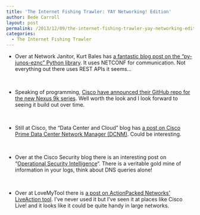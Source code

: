 ```yaml
---
title: 'The Internet Fishing Trawler: YAY Networking! Edition'
author: Bede Carroll
layout: post
permalink: /2013/12/09/the-internet-fishing-trawler-yay-networking-edition/
categories:
  - The Internet Fishing Trawler
---
```

*   Over at Network Janitor, Kurt Bales has <a href="http://www.network-janitor.net/2013/11/on-python-networks-and-the-py-junos-eznc-library/" target="_blank">a fantastic blog post on the &#8220;py-junos-eznc&#8221; Python library</a>. It uses NETCONF for communication. Not everything out there uses REST APIs it seems&#8230;

&nbsp;

*   Speaking of programming, <a href="http://blogs.cisco.com/datacenter/cisco-nexus-9000-community-on-github/" target="_blank">Cisco have announced their GitHub repo for the new Nexus 9k series</a>. Well worth the look and I look forward to seeing it build out over time.

&nbsp;

*   Still at Cisco, the &#8220;Data Center and Cloud&#8221; blog has <a href="http://blogs.cisco.com/datacenter/automated-fabric-provisioning-using-cisco-prime-dcnm/" target="_blank">a post on Cisco Prime Data Center Network Manager (DCNM)</a>. Could be interesting.

&nbsp;

*   Over at the Cisco Security blog there is an interesting post on &#8220;<a href="http://blogs.cisco.com/security/operational-security-intelligence/" target="_blank">Operational Security Intelligence</a>&#8220;. There is a veritable gold mine of information in your logs, think about DNS queries alone!

&nbsp;

*   Over at LoveMyTool there is <a href="http://www.lovemytool.com/blog/2013/11/a-visual-mental-model-of-your-cisco-network-topology-byjohn-smith.html" target="_blank">a post on ActionPacked Networks&#8217; LiveAction tool</a>. I&#8217;ve never used it but I&#8217;ve seen it at places like Cisco Live! and it looks like it could be quite handy in large networks.

&nbsp;